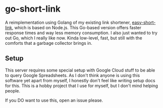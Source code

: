 # go-short-link

A reimplementation using Golang of my existing link shortener, 
[easy-short-link](https://github.com/fanonwue/easy-short-link), which is based on Node.js. 
This Go-based version offers faster response times and way less memory consumption.
I also just wanted to try out Go, which I really like now. Kinda low-level, fast, but still with the comforts
that a garbage collector brings in.

## Setup

This server requires some special setup with Google Cloud stuff to be able to query Google Spreadsheets. As I
don't think anyone is using this software yet apart from myself, I honestly don't feel like writing setup docs
for this. This is a hobby project that I use for myself, but I don't mind helping people.

If you DO want to use this, open an issue please.